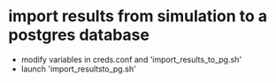 # import results from simulation to a postgres database

- modify variables in creds.conf and 'import_results_to_pg.sh'
- launch 'import_resultsto_pg.sh'


